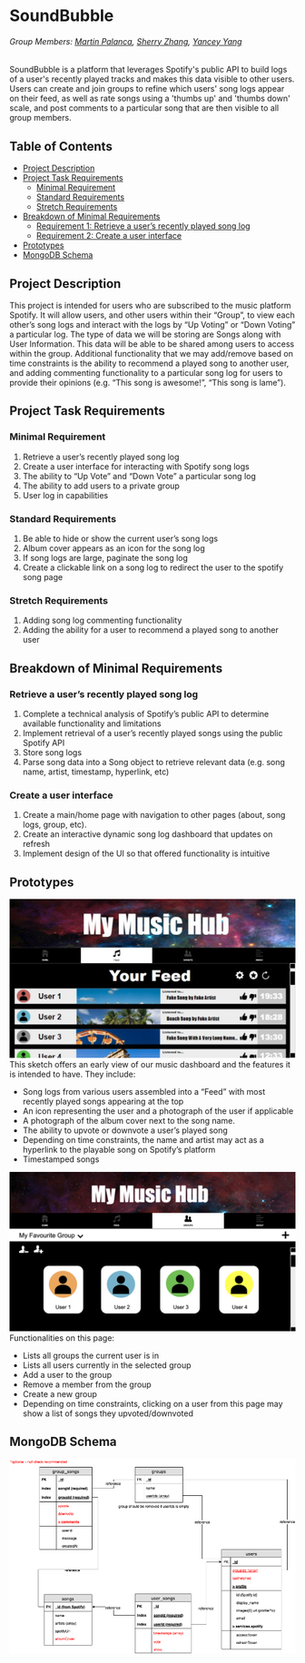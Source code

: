 # SoundBubble

###### Group Members: [Martin Palanca](https://github.com/martipal), [Sherry Zhang](https://github.com/veronicz), [Yancey Yang](https://github.com/Talos6)

SoundBubble is a platform that leverages Spotify's public API to build logs of a user's recently played tracks and makes this data visible to other users. Users can create and join groups to refine which users' song logs appear on their feed, as well as rate songs using a 'thumbs up' and 'thumbs down' scale, and post comments to a particular song that are then visible to all group members.

## Table of Contents

- [Project Description](#Project-Description)
- [Project Task Requirements](#Project-Task-Requirements)
  - [Minimal Requirement](#Minimal-Requirement)
  - [Standard Requirements](#Standard-Requirements)
  - [Stretch Requirements](#Stretch-Requirements)
- [Breakdown of Minimal Requirements](#Breakdown-of-Minimal-Requirements)
  - [Requirement 1: Retrieve a user’s recently played song log](#Retrieve-a-users-recently-played-song-log)
  - [Requirement 2: Create a user interface](#Create-a-user-interface)
- [Prototypes](#Prototypes)
- [MongoDB Schema](#MongoDB-Schema)

## Project Description

This project is intended for users who are subscribed to the music platform Spotify. It will allow users, and other users within their “Group”, to view each other’s song logs and interact with the logs by “Up Voting” or “Down Voting” a particular log. The type of data we will be storing are Songs along with User Information. This data will be able to be shared among users to access within the group. Additional functionality that we may add/remove based on time constraints is the ability to recommend a played song to another user, and adding commenting functionality to a particular song log for users to provide their opinions (e.g. “This song is awesome!”, “This song is lame”).

## Project Task Requirements

### Minimal Requirement

1. Retrieve a user’s recently played song log
2. Create a user interface for interacting with Spotify song logs
3. The ability to “Up Vote” and “Down Vote” a particular song log
4. The ability to add users to a private group
5. User log in capabilities

### Standard Requirements

1. Be able to hide or show the current user’s song logs
2. Album cover appears as an icon for the song log
3. If song logs are large, paginate the song log
4. Create a clickable link on a song log to redirect the user to the spotify song page

### Stretch Requirements

1. Adding song log commenting functionality
2. Adding the ability for a user to recommend a played song to another user

## Breakdown of Minimal Requirements

### Retrieve a user’s recently played song log

1. Complete a technical analysis of Spotify’s public API to determine available
   functionality and limitations
2. Implement retrieval of a user’s recently played songs using the public Spotify API
3. Store song logs
4. Parse song data into a Song object to retrieve relevant data (e.g. song name,
   artist, timestamp, hyperlink, etc)

### Create a user interface

1. Create a main/home page with navigation to other pages (about, song logs,
   group, etc).
2. Create an interactive dynamic song log dashboard that updates on refresh
3. Implement design of the UI so that offered functionality is intuitive

## Prototypes

![Home](/readme_images/home_ui.png)
This sketch offers an early view of our music dashboard and the features it is intended to have. They include:

- Song logs from various users assembled into a “Feed” with most recently played songs appearing at the top
- An icon representing the user and a photograph of the user if applicable
- A photograph of the album cover next to the song name.
- The ability to upvote or downvote a user’s played song
- Depending on time constraints, the name and artist may act as a hyperlink to the playable song on Spotify’s platform
- Timestamped songs

![Groups](/readme_images/groups_ui.png)
Functionalities on this page:

- Lists all groups the current user is in
- Lists all users currently in the selected group
- Add a user to the group
- Remove a member from the group
- Create a new group
- Depending on time constraints, clicking on a user from this page may show a list of songs they upvoted/downvoted

## MongoDB Schema

![MongoDB Schema](/readme_images/db_schema.png)
